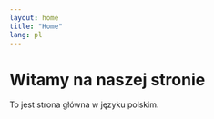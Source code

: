 ```yaml
---
layout: home
title: "Home"
lang: pl
---
```


<h1>Witamy na naszej stronie</h1>
<p>To jest strona główna w języku polskim.</p>
